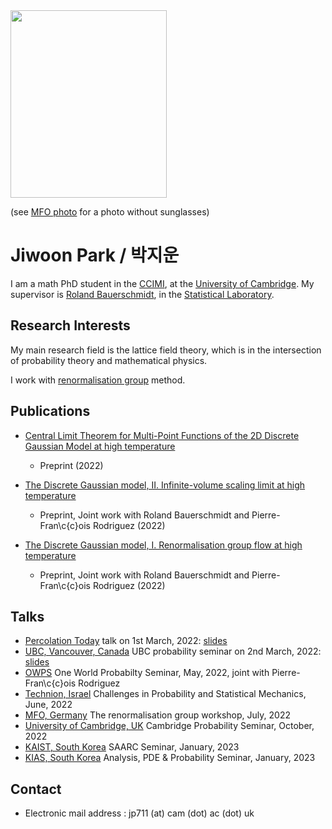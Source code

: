 <header>
  <!-- TL;DR -->
</header>

<img src="https://jiwoon-park-math.github.io/temp.jpg" width="250" height="300">

(see [MFO photo](https://owpdb.mfo.de/detail?photo_id=24980) for a photo without sunglasses)

# Jiwoon Park / 박지운

I am a math PhD student in the [CCIMI](https://www.ccimi.maths.cam.ac.uk), at the [University of Cambridge](https://www.cam.ac.uk). My supervisor is [Roland Bauerschmidt](http://www.statslab.cam.ac.uk/~rb812/), in the [Statistical Laboratory](http://www.statslab.cam.ac.uk).

## Research Interests

My main research field is the lattice field theory, which is in the intersection of probability theory and mathematical physics. 

I work with [renormalisation group](https://en.wikipedia.org/wiki/Renormalization_group) method.

## Publications

- [Central Limit Theorem for Multi-Point Functions of the 2D Discrete Gaussian Model at high temperature](https://arxiv.org/abs/2211.14367)
  - Preprint (2022)

- [The Discrete Gaussian model, II. Infinite-volume scaling limit at high temperature](https://arxiv.org/abs/2202.02287)
  - Preprint, Joint work with Roland Bauerschmidt and Pierre-Fran\c{c}ois Rodriguez (2022)

- [The Discrete Gaussian model, I. Renormalisation group flow at high temperature](https://arxiv.org/abs/2202.02286)
  - Preprint, Joint work with Roland Bauerschmidt and Pierre-Fran\c{c}ois Rodriguez (2022)

## Talks

- [Percolation Today](https://percolation.ethz.ch) talk on 1st March, 2022: [slides](https://jiwoon-park-math.github.io/resources/1st_March_percolation_today.pdf)
- [UBC, Vancouver, Canada](https://secure.math.ubc.ca/Links/Probability) UBC probability seminar on 2nd March, 2022: [slides](https://jiwoon-park-math.github.io/resources/2nd_March_UBC_Probability.pdf)
- [OWPS](https://www.owprobability.org) One World Probabilty Seminar, May, 2022, joint with Pierre-Fran\c{c}ois Rodriguez
- [Technion, Israel](https://cms-math.net.technion.ac.il/challenges-in-probability-and-statistical-mechanics-3/) Challenges in Probability and Statistical Mechanics, June, 2022
- [MFO, Germany](https://www.mfo.de) The renormalisation group workshop, July, 2022
- [University of Cambridge, UK](https://talks.cam.ac.uk/show/archive/9938) Cambridge Probability Seminar, October, 2022
- [KAIST, South Korea](https://saarc.kaist.ac.kr/boards/view/seminars/91) SAARC Seminar, January, 2023
- [KIAS, South Korea](https://www.kias.re.kr/kias/activities/seminars/view.do?seqno=PGN1720230113-0003&menuNo=404003) Analysis, PDE & Probability Seminar, January, 2023

## Contact

- Electronic mail address : jp711 (at) cam (dot) ac (dot) uk
